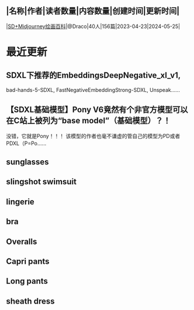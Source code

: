 |名称|作者|读者数量|内容数量|创建时间|更新时间|
---
|[SD+Midjourney绘画百科](https://xiaobot.net/p/stablediffusion?refer=0b133df9-27dc-423b-8101-639049001c13)|@Draco|40人|156篇|2023-04-23|2024-05-25|

# 最近更新
## SDXL下推荐的EmbeddingsDeepNegative_xl_v1,
bad-hands-5-SDXL,
FastNegativeEmbeddingStrong-SDXL,
Unspeak......
## 【SDXL基础模型】Pony V6竟然有个非官方模型可以在C站上被列为“base model”（基础模型）？！
没错，它就是Pony！！！
该模型的作者也毫不谦虚的管自己的模型为PD或者PDXL（P=Po......
## sunglasses

## slingshot swimsuit

## lingerie

## bra

## Overalls

## Capri pants

## Long pants

## sheath dress


